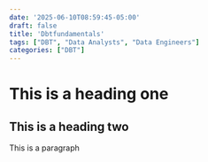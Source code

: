 ```yaml
---
date: '2025-06-10T08:59:45-05:00'
draft: false
title: 'Dbtfundamentals'
tags: ["DBT", "Data Analysts", "Data Engineers"]
categories: ["DBT"]
---
```


# This is a heading one
## This is a heading two

This is a paragraph